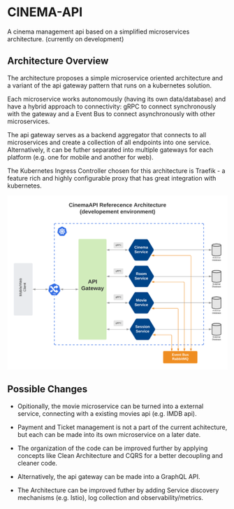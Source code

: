 # CINEMA-API
A cinema management api based on a simplified microservices architecture. (currently on development)

## Architecture Overview
The architecture proposes a simple microservice oriented architecture and a variant of the api gateway pattern that runs on a kubernetes solution.

Each microservice works autonomously (having its own data/database) and have a hybrid approach to connectivity: gRPC to connect synchronously with the gateway and a Event Bus to connect asynchronously with other microservices.

The api gateway serves as a backend aggregator that connects to all microservices and create a collection of all endpoints into one service. Alternatively, it can be futher separated into multiple gateways for each platform (e.g. one for mobile and another for web).

The Kubernetes Ingress Controller chosen for this architecture is Traefik - a feature rich and highly configurable proxy that has great integration with kubernetes.

![](assets/arch_overview.png)

## Possible Changes

- Opitionally, the movie microservice can be turned into a external service, connecting with a existing movies api (e.g. IMDB api).

- Payment and Ticket management is not a part of the current achitecture, but each can be made into its own microservice on a later date.

- The organization of the code can be improved further by applying concepts like Clean Architecture and CQRS for a better decoupling and cleaner code.

- Alternatively, the api gateway can be made into a GraphQL API.

- The Architecture can be improved futher by adding Service discovery mechanisms (e.g. Istio), log collection and observability/metrics. 
